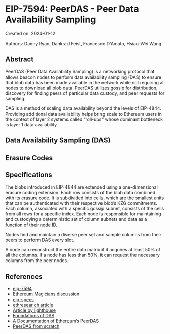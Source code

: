 
# EIP-7594: PeerDAS - Peer Data Availability Sampling

Created on:	2024-01-12

Authors:	Danny Ryan, Dankrad Feist, Francesco D'Amato, Hsiao-Wei Wang

## Abstract

PeerDAS (Peer Data Availability Sampling) is a networking protocol that allows beacon nodes to perform data availability sampling (DAS) to ensure that blob data has been made available in the network while not requiring all nodes to download all blob data. PeerDAS utilizes gossip for distribution, discovery for finding peers of particular data custody, and peer requests for sampling.

DAS is a method of scaling data availability beyond the levels of EIP-4844. Providing additional data availability helps bring scale to Ethereum users in the context of layer 2 systems called “roll-ups” whose dominant bottleneck is layer 1 data availability.

## Data Availability Sampling (DAS)

## Erasure Codes

## Specifications

The blobs introduced in EIP-4844 are extended using a one-dimensional erasure coding extension. Each row consists of the blob data combined with its erasure code. It is subdivided into cells, which are the smallest units that can be authenticated with their respective blob’s KZG commitments. Each column, associated with a specific gossip subnet, consists of the cells from all rows for a specific index. Each node is responsible for maintaining and custodying a deterministic set of column subnets and data as a function of their node ID.

Nodes find and maintain a diverse peer set and sample columns from their peers to perform DAS every slot.

A node can reconstruct the entire data matrix if it acquires at least 50% of all the columns. If a node has less than 50%, it can request the necessary columns from the peer nodes.

## References
- [eip-7594](https://eips.ethereum.org/EIPS/eip-7594)
- [Ethereum Magicians discussion](https://ethereum-magicians.org/t/eip-7594-peerdas-peer-data-availability-sampling/18215)
- [eip-specs](https://github.com/ethereum/consensus-specs/tree/b4188829b32139916127827c64ba17c923e66c3c/specs/_features/eip7594)
- [ethresear.ch article](https://ethresear.ch/t/peerdas-a-simpler-das-approach-using-battle-tested-p2p-components/16541)
- [Article by lighthouse](https://blog.sigmaprime.io/peerdas-distributed-blob-building.html)
- [Foundations of DAS](https://eprint.iacr.org/2023/1079.pdf)
- [A Documentation of Ethereum’s PeerDAS](https://eprint.iacr.org/2024/1362.pdf)
- [PeerDAS from scratch](https://hackmd.io/@manunalepa/peerDAS)


